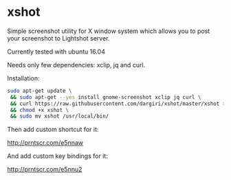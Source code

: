 # xshot
Simple screenshot utility for X window system which allows you to post your screenshot to Lightshot server.

Currently tested with ubuntu 16.04

Needs only few dependencies:
xclip, jq and curl.

Installation:

```bash
sudo apt-get update \
 && sudo apt-get --yes install gnome-screenshot xclip jq curl \
 && curl https://raw.githubusercontent.com/dargiri/xshot/master/xshot > xshot \
 && chmod +x xshot \
 && sudo mv xshot /usr/local/bin/
 ```
Then add custom shortcut for it:

http://prntscr.com/e5nnaw


And add custom key bindings for it:

http://prntscr.com/e5nnu2
